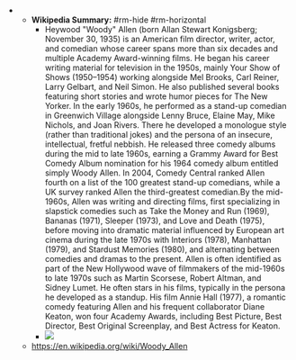 - 
    - **Wikipedia Summary:** #rm-hide #rm-horizontal
        - Heywood "Woody" Allen (born Allan Stewart Konigsberg; November 30, 1935) is an American film director, writer, actor, and comedian whose career spans more than six decades and multiple Academy Award-winning films. He began his career writing material for television in the 1950s, mainly Your Show of Shows (1950–1954) working alongside Mel Brooks, Carl Reiner, Larry Gelbart, and Neil Simon. He also published several books featuring short stories and wrote humor pieces for The New Yorker. In the early 1960s, he performed as a stand-up comedian in Greenwich Village alongside Lenny Bruce, Elaine May, Mike Nichols, and Joan Rivers. There he developed a monologue style (rather than traditional jokes) and the persona of an insecure, intellectual, fretful nebbish. He released three comedy albums during the mid to late 1960s, earning a Grammy Award for Best Comedy Album nomination for his 1964 comedy album entitled simply Woody Allen. In 2004, Comedy Central ranked Allen fourth on a list of the 100 greatest stand-up comedians, while a UK survey ranked Allen the third-greatest comedian.By the mid-1960s, Allen was writing and directing films, first specializing in slapstick comedies such as Take the Money and Run (1969), Bananas (1971), Sleeper (1973), and Love and Death (1975), before moving into dramatic material influenced by European art cinema during the late 1970s with Interiors (1978), Manhattan (1979), and Stardust Memories (1980), and alternating between comedies and dramas to the present. Allen is often identified as part of the New Hollywood wave of filmmakers of the mid-1960s to late 1970s such as Martin Scorsese, Robert Altman, and Sidney Lumet. He often stars in his films, typically in the persona he developed as a standup. His film Annie Hall (1977), a romantic comedy featuring Allen and his frequent collaborator Diane Keaton, won four Academy Awards, including Best Picture, Best Director, Best Original Screenplay, and Best Actress for Keaton.
        - ![](https://upload.wikimedia.org/wikipedia/commons/8/89/Woody_Allen_Cannes_2016.jpg)
    - https://en.wikipedia.org/wiki/Woody_Allen
